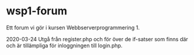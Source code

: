 # wsp1-forum
 Ett forum vi gör i kursen Webbserverprogrammering 1.

2020-03-24
Utgå från register.php och för över de if-satser som finns där och är tillämpliga för inloggningen till login.php.
